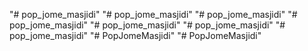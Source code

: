 "# pop_jome_masjidi" 
"# pop_jome_masjidi" 
"# pop_jome_masjidi" 
"# pop_jome_masjidi" 
"# pop_jome_masjidi" 
"# pop_jome_masjidi" 
"# pop_jome_masjidi" 
"# PopJomeMasjidi" 
"# PopJomeMasjidi" 
